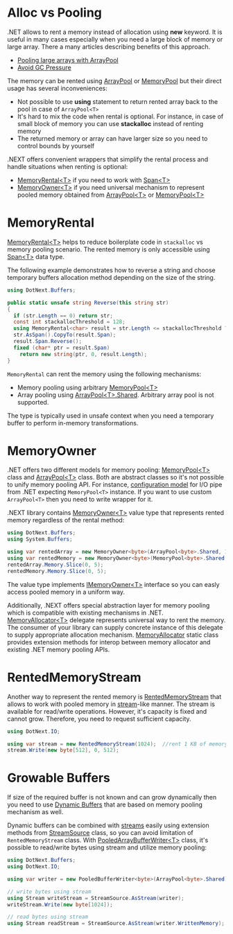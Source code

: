 Alloc vs Pooling
=====
.NET allows to rent a memory instead of allocation using **new** keyword. It is useful in many cases especially when you need a large block of memory or large array. There a many articles describing benefits of this approach.
* [Pooling large arrays with ArrayPool](https://adamsitnik.com/Array-Pool/)
* [Avoid GC Pressure](https://michaelscodingspot.com/avoid-gc-pressure/)

The memory can be rented using [ArrayPool](https://docs.microsoft.com/en-us/dotnet/api/system.buffers.arraypool-1) or [MemoryPool](https://docs.microsoft.com/en-us/dotnet/api/system.buffers.memorypool-1) but their direct usage has several inconveniences:
* Not possible to use **using** statement to return rented array back to the pool in case of `ArrayPool<T>`
* It's hard to mix the code when rental is optional. For instance, in case of small block of memory you can use **stackalloc** instead of renting memory
* The returned memory or array can have larger size so you need to control bounds by yourself

.NEXT offers convenient wrappers that simplify the rental process and handle situations when renting is optional:
* [MemoryRental&lt;T&gt;](../../api/DotNext.Buffers.MemoryRental-1.yml) if you need to work with [Span&lt;T&gt;](https://docs.microsoft.com/en-us/dotnet/api/system.span-1)
* [MemoryOwner&lt;T&gt;](../../api/DotNext.Buffers.MemoryOwner-1.yml) if you need universal mechanism to represent pooled memory obtained from [ArrayPool&lt;T&gt;](https://docs.microsoft.com/en-us/dotnet/api/system.buffers.arraypool-1) or [MemoryPool&lt;T&gt;](https://docs.microsoft.com/en-us/dotnet/api/system.buffers.memorypool-1)

# MemoryRental
[MemoryRental&lt;T&gt;](../../api/DotNext.Buffers.MemoryRental-1.yml) helps to reduce boilerplate code in `stackalloc` vs memory pooling scenario. The rented memory is only accessible using [Span&lt;T&gt;](https://docs.microsoft.com/en-us/dotnet/api/system.span-1) data type.

The following example demonstrates how to reverse a string and choose temporary buffers allocation method depending on the size of the string.
```csharp
using DotNext.Buffers;

public static unsafe string Reverse(this string str)
{
  if (str.Length == 0) return str;
  const int stackallocThreshold = 128;
  using MemoryRental<char> result = str.Length <= stackallocThreshold ? new MemoryRental<char>(stackalloc char[stackallocThreshold], str.Length) : new MemoryRental<char>(str.Length);
  str.AsSpan().CopyTo(result.Span);
  result.Span.Reverse();
  fixed (char* ptr = result.Span)
    return new string(ptr, 0, result.Length);
} 
```

`MemoryRental` can rent the memory using the following mechanisms:
* Memory pooling using arbitrary [MemoryPool&lt;T&gt;](https://docs.microsoft.com/en-us/dotnet/api/system.buffers.memorypool-1)
* Array pooling using [ArrayPool&lt;T&gt;.Shared](https://docs.microsoft.com/en-us/dotnet/api/system.buffers.arraypool-1.shared). Arbitrary array pool is not supported.

The type is typically used in unsafe context when you need a temporary buffer to perform in-memory transformations.

# MemoryOwner
.NET offers two different models for memory pooling: [MemoryPool&lt;T&gt;](https://docs.microsoft.com/en-us/dotnet/api/system.buffers.memorypool-1) class and [ArrayPool&lt;T&gt;](https://docs.microsoft.com/en-us/dotnet/api/system.buffers.arraypool-1) class. Both are abstract classes so it's not possible to unify memory pooling API. For instance, [configuration model](https://docs.microsoft.com/en-us/dotnet/api/system.io.pipes.pipeoptions) for I/O pipe from .NET expecting `MemoryPool<T>` instance. If you want to use custom `ArrayPool<T>` then you need to write wrapper for it.

.NEXT library contains [MemoryOwner&lt;T&gt;](../../api/DotNext.Buffers.MemoryOwner-1.yml) value type that represents rented memory regardless of the rental method:
```csharp
using DotNext.Buffers;
using System.Buffers;

using var rentedArray = new MemoryOwner<byte>(ArrayPool<byte>.Shared, 10);
using var rentedMemory = new MemoryOwner<byte>(MemoryPool<byte>.Shared, 10);
rentedArray.Memory.Slice(0, 5);
rentedMemory.Memory.Slice(0, 5);
```
The value type implements [IMemoryOwner&lt;T&gt;](https://docs.microsoft.com/en-us/dotnet/api/system.buffers.imemoryowner-1) interface so you can easly access pooled memory in a uniform way.

Additionally, .NEXT offers special abstraction layer for memory pooling which is compatible with existing mechanisms in .NET. [MemoryAllocator&lt;T&gt;](../../api/DotNext.Buffers.MemoryAllocator-1.yml) delegate represents universal way to rent the memory. The consumer of your library can supply concrete instance of this delegate to supply appropriate allocation mechanism. [MemoryAllocator](../../api/DotNext.Buffers.MemoryAllocator-1.yml) static class provides extension methods for interop between memory allocator and existing .NET memory pooling APIs.

# RentedMemoryStream
Another way to represent the rented memory is [RentedMemoryStream](../../api/DotNext.IO.RentedMemoryStream.yml) that allows to work with pooled memory in [stream](https://docs.microsoft.com/en-us/dotnet/api/system.io.stream)-like manner. The stream is available for read/write operations. However, it's capacity is fixed and cannot grow. Therefore, you need to request sufficient capacity.
```csharp
using DotNext.IO;

using var stream = new RentedMemoryStream(1024);  //rent 1 KB of memory and wrap it to stream
stream.Write(new byte[512], 0, 512);
```

# Growable Buffers
If size of the required buffer is not known and can grow dynamically then you need to use [Dynamic Buffers](./buffers.md) that are based on memory pooling mechanism as well.

Dynamic buffers can be combined with [streams](https://docs.microsoft.com/en-us/dotnet/api/system.io.stream) easily using extension methods from [StreamSource](../../api/DotNext.IO.StreamSource.yml) class, so you can avoid limitation of `RentedMemoryStream` class. With [PooledArrayBufferWriter&lt;T&gt;](https://sakno.github.io/dotNext/api/DotNext.Buffers.PooledArrayBufferWriter-1.html) class, it's possible to read/write bytes using stream and utilize memory pooling:
```csharp
using DotNext.Buffers;
using DotNext.IO;

using var writer = new PooledBufferWriter<byte>(ArrayPool<byte>.Shared);

// write bytes using stream
using Stream writeStream = StreamSource.AsStream(writer);
writeStream.Write(new byte[1024]);

// read bytes using stream
using Stream readStream = StreamSource.AsStream(writer.WrittenMemory);
```